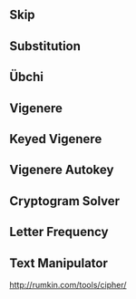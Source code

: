 ## Skip
## Substitution
## Übchi
## Vigenere
## Keyed Vigenere
## Vigenere Autokey
## Cryptogram Solver
## Letter Frequency
## Text Manipulator
http://rumkin.com/tools/cipher/

